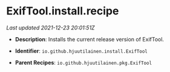# ExifTool.install.recipe

_Last updated 2021-12-23 20:01:51Z_

- **Description**: Installs the current release version of ExifTool.

- **Identifier**: `io.github.hjuutilainen.install.ExifTool`

- **Parent Recipes**: `io.github.hjuutilainen.pkg.ExifTool`
